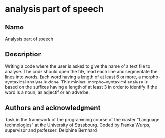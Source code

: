 # analysis part of speech

## Name
Analysis part of speech

## Description
Writing a code where the user is asked to give the name of a text file to analyse. The code should open the file, read each line and segmentate the lines into words. Each word having a length of at least 6 or more, a morpho-syntaxical analyse is done. This minimal morpho-syntaxical analyse is based on the suffixes having a length of at least 3 in order to identify if the word is a noun, an adjectif or an adverbe.


## Authors and acknowledgment
Task in the framework of the programming course of the master "Language technologies" at the University of Strasbourg. Coded by Franka Wurps, supervisor and professer: Delphine Bernhard
